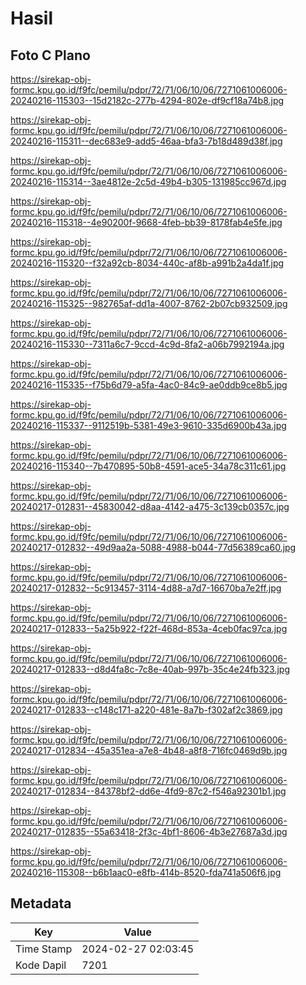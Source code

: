 # Hasil

## Foto C Plano

https://sirekap-obj-formc.kpu.go.id/f9fc/pemilu/pdpr/72/71/06/10/06/7271061006006-20240216-115303--15d2182c-277b-4294-802e-df9cf18a74b8.jpg

https://sirekap-obj-formc.kpu.go.id/f9fc/pemilu/pdpr/72/71/06/10/06/7271061006006-20240216-115311--dec683e9-add5-46aa-bfa3-7b18d489d38f.jpg

https://sirekap-obj-formc.kpu.go.id/f9fc/pemilu/pdpr/72/71/06/10/06/7271061006006-20240216-115314--3ae4812e-2c5d-49b4-b305-131985cc967d.jpg

https://sirekap-obj-formc.kpu.go.id/f9fc/pemilu/pdpr/72/71/06/10/06/7271061006006-20240216-115318--4e90200f-9668-4feb-bb39-8178fab4e5fe.jpg

https://sirekap-obj-formc.kpu.go.id/f9fc/pemilu/pdpr/72/71/06/10/06/7271061006006-20240216-115320--f32a92cb-8034-440c-af8b-a991b2a4da1f.jpg

https://sirekap-obj-formc.kpu.go.id/f9fc/pemilu/pdpr/72/71/06/10/06/7271061006006-20240216-115325--982765af-dd1a-4007-8762-2b07cb932509.jpg

https://sirekap-obj-formc.kpu.go.id/f9fc/pemilu/pdpr/72/71/06/10/06/7271061006006-20240216-115330--7311a6c7-9ccd-4c9d-8fa2-a06b7992194a.jpg

https://sirekap-obj-formc.kpu.go.id/f9fc/pemilu/pdpr/72/71/06/10/06/7271061006006-20240216-115335--f75b6d79-a5fa-4ac0-84c9-ae0ddb9ce8b5.jpg

https://sirekap-obj-formc.kpu.go.id/f9fc/pemilu/pdpr/72/71/06/10/06/7271061006006-20240216-115337--9112519b-5381-49e3-9610-335d6900b43a.jpg

https://sirekap-obj-formc.kpu.go.id/f9fc/pemilu/pdpr/72/71/06/10/06/7271061006006-20240216-115340--7b470895-50b8-4591-ace5-34a78c311c61.jpg

https://sirekap-obj-formc.kpu.go.id/f9fc/pemilu/pdpr/72/71/06/10/06/7271061006006-20240217-012831--45830042-d8aa-4142-a475-3c139cb0357c.jpg

https://sirekap-obj-formc.kpu.go.id/f9fc/pemilu/pdpr/72/71/06/10/06/7271061006006-20240217-012832--49d9aa2a-5088-4988-b044-77d56389ca60.jpg

https://sirekap-obj-formc.kpu.go.id/f9fc/pemilu/pdpr/72/71/06/10/06/7271061006006-20240217-012832--5c913457-3114-4d88-a7d7-16670ba7e2ff.jpg

https://sirekap-obj-formc.kpu.go.id/f9fc/pemilu/pdpr/72/71/06/10/06/7271061006006-20240217-012833--5a25b922-f22f-468d-853a-4ceb0fac97ca.jpg

https://sirekap-obj-formc.kpu.go.id/f9fc/pemilu/pdpr/72/71/06/10/06/7271061006006-20240217-012833--d8d4fa8c-7c8e-40ab-997b-35c4e24fb323.jpg

https://sirekap-obj-formc.kpu.go.id/f9fc/pemilu/pdpr/72/71/06/10/06/7271061006006-20240217-012833--c148c171-a220-481e-8a7b-f302af2c3869.jpg

https://sirekap-obj-formc.kpu.go.id/f9fc/pemilu/pdpr/72/71/06/10/06/7271061006006-20240217-012834--45a351ea-a7e8-4b48-a8f8-716fc0469d9b.jpg

https://sirekap-obj-formc.kpu.go.id/f9fc/pemilu/pdpr/72/71/06/10/06/7271061006006-20240217-012834--84378bf2-dd6e-4fd9-87c2-f546a92301b1.jpg

https://sirekap-obj-formc.kpu.go.id/f9fc/pemilu/pdpr/72/71/06/10/06/7271061006006-20240217-012835--55a63418-2f3c-4bf1-8606-4b3e27687a3d.jpg

https://sirekap-obj-formc.kpu.go.id/f9fc/pemilu/pdpr/72/71/06/10/06/7271061006006-20240216-115308--b6b1aac0-e8fb-414b-8520-fda741a506f6.jpg


## Metadata

| Key        | Value               |
| ---------- | ------------------- |
| Time Stamp | 2024-02-27 02:03:45 |
| Kode Dapil | 7201                |




